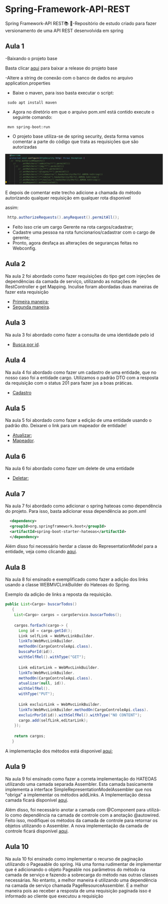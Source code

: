 # Spring-Framework-API-REST
 Spring Framework-API REST:books: :seedling:-Repositório de estudo criado para fazer versionamento de uma API REST desenvolvida em spring 


## Aula 1 
-Baixando o projeto base 

Basta clicar [aqui](https://github.com/treinaweb/treinaweb-spring-apis/releases/tag/v1) para baixar a release do projeto base

-Altere a string de conexão com o banco de dados no arquivo application.properties

- Baixe o maven, para isso basta executar o script:

```shell
 sudo apt install maven
```

- Agora no diretório em que o arquivo pom.xml está contido execute o seguinte comando:

```shell
 mvn spring-boot:run
```
-  O projeto base utiliza-se de spring security, desta forma vamos comentar a parte do código que trata as requisições que são autorizadas

<img src="https://github.com/lramon2001/Spring-Framework-API-REST/blob/main/images/spring_security.png">

E depois de comentar este trecho adicione a chamada do método autorizando qualquer requisição em qualquer rota disponivel

assim:

```java 
 http.authorizeRequests().anyRequest().permitAll();
```
- Feito isso crie um cargo Gerente na rota cargos/cadastrar;
- Cadastre uma pessoa na rota funcionarios/cadastrar com o cargo de gerente;
- Pronto, agora desfaça as alterações de seguranças feitas no Webconfig.

## Aula 2

Na aula 2 foi abordado como fazer requisições do tipo get com injeçôes de dependências da camada de serviço, utilizando as notações de RestController e get Mapping. Inculise foram abordadas duas maneiras de fazer esta requisição

- [Primeira maneira](https://github.com/lramon2001/Spring-Framework-API-REST/blob/main/api/controle/cargoControleApi.java);
- [Segunda maneira](https://github.com/lramon2001/Spring-Framework-API-REST/blob/main/api/controle/cargoControleApi_II.java).

## Aula 3

Na aula 3 foi abordado como fazer a consulta de uma identidade pelo id

- [Busca por id](https://github.com/lramon2001/Spring-Framework-API-REST/blob/main/api/controle/cargoControleApi_III.java).

## Aula 4

Na aula 4 foi abordado como fazer um cadastro de uma entidade, que no nosso caso foi a entidade cargo. Utilizamos o padrão DTO com a resposta da requisição com o status 201 para fazer jus a boas práticas.

- [Cadastro](https://github.com/lramon2001/Spring-Framework-API-REST/blob/main/api/controle/cargoControleApi_IV.java)

## Aula 5
Na aula 5 foi abordado como fazer a edição de uma entidade usando o padrão dto. Deixarei o link para um mapeador de entidade!

- [Atualizar](https://github.com/lramon2001/Spring-Framework-API-REST/blob/main/api/controle/cargoControleApi_V.java);
- [Mapeador](https://github.com/lramon2001/Spring-Framework-API-REST/blob/main/api/mapeadores/CargoMapeador.java).

## Aula 6
Na aula 6 foi abordado como fazer um delete de uma entidade

- [Deletar](https://github.com/lramon2001/Spring-Framework-API-REST/blob/main/api/controle/cargoControleApi_VI.java);

## Aula 7
Na aula 7 foi abordado como adicionar o spring hateoas como dependência do projeto. Para isso, basta adicionar essa dependência ao pom.xml
```xml
  <dependency>
  <groupId>org.springframework.boot</groupId>
  <artifactId>spring-boot-starter-hateoas</artifactId>
  </dependency>
```
Além disso foi necessário herdar a classe do RepresentationModel para a entidade, veja como clicando [aqui](https://github.com/lramon2001/Spring-Framework-API-REST/blob/main/entidades/Entidade.java).


## Aula 8

Na aula 8 foi ensinado e exemplificado como fazer a adição dos links usando a classe WEBMVCLinkBuilder do Hateoas do Spring.

Exemplo da adição de links a reposta da requisição.

```java
public List<Cargo> buscarTodos()
   {
    List<Cargo> cargos = cargoServico.buscarTodos();

    cargos.forEach(cargo-> {
      Long id = cargo.getId();
      Link selfLink = WebMvcLinkBuilder.
      linkTo(WebMvcLinkBuilder.
      methodOn(CargoControleApi.class).
      buscaPorId(id)).
      withSelfRel().withType("GET");
    
      Link editarLink = WebMvcLinkBuilder.
      linkTo(WebMvcLinkBuilder.
      methodOn(CargoControleApi.class).
      atualizar(null, id)).
      withSelfRel().
      withType("PUT");
      
      Link excluirLink = WebMvcLinkBuilder.
      linkTo(WebMvcLinkBuilder.methodOn(CargoControleApi.class).
      excluirPorId(id)).withSelfRel().withType("NO CONTENT");
      cargo.add(selfLink,editarLink);
    });
    
    return cargos;
   }

```
 A implementação dos métodos está disponivel [aqui](https://github.com/lramon2001/Spring-Framework-API-REST/blob/main/api/controle/cargoControleApi_VII.java);
 
 ## Aula 9
 
 Na aula 9 foi ensinado como fazer a correta implementação do HATEOAS utilizando uma camada separada Assembler. Esta camada basicamente implementa 
 a interface SimpleRepresentationModelAssembler que nos "obriga" a implementar os métodos addLinks. A Implementação dessa camada ficará disponível [aqui](https://github.com/lramon2001/Spring-Framework-API-REST/tree/main/api/hateoas).
 
 Além disso, foi necessário anotar a camada com @Component para utilizá-lo como dependência na camada de controle com a anotação @autowired.
 Feito isso, modifiquei os métodos da camada de controle para retornar os objetos utilizando o Assembler.
 A nova implementação da camada de controle ficará disponível [aqui](https://github.com/lramon2001/Spring-Framework-API-REST/edit/main/api/controle/cargoControleApi_VII.java).
 
 ## Aula 10
 
 Na aula 10 foi ensinado como implementar o recurso de paginação utilizando o Pageaable do spring. Há uma forma rudimentar de implementar que é adicionando o objeto Pageable nos parâmetros do método na camada de serviço e fazendo a sobrecarga do método nas outras classes necessárias.
No entanto, a melhor maneira é utilizando uma dependência na camada de serviço chamada PageResourceAssembler. É a melhor maneira pois ao receber a resposta de uma requisição paginada isso é informado ao cliente que executou a requisição
 
